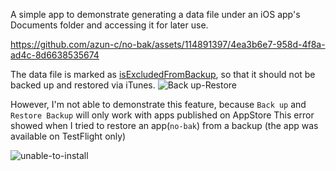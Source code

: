 A simple app to demonstrate generating a data file under an iOS app's Documents folder and accessing it for later use.


https://github.com/azun-c/no-bak/assets/114891397/4ea3b6e7-958d-4f8a-ad4c-8d6638535674

The data file is marked as [isExcludedFromBackup](https://developer.apple.com/documentation/foundation/urlresourcevalues/1780002-isexcludedfrombackup), so that it should not be backed up and restored via iTunes.
![Back up-Restore](https://github.com/azun-c/no-bak/assets/114891397/b9c042d6-0283-4f82-a275-5524645897ac)

However, I'm not able to demonstrate this feature, because `Back up` and `Restore Backup` will only work with apps published on AppStore
This error showed when I tried to restore an app(`no-bak`) from a backup (the app was available on TestFlight only)

![unable-to-install](https://github.com/azun-c/no-bak/assets/114891397/e333cb16-2524-429d-8466-acabb9bfb00f)
